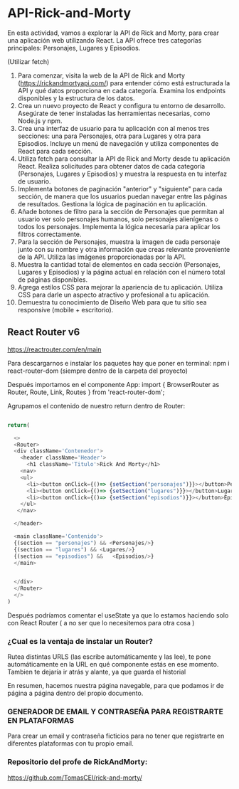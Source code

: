 # API-Rick-and-Morty
En esta actividad, vamos a explorar la API de Rick and Morty, para crear una aplicación web utilizando React. La API ofrece tres categorías principales: Personajes, Lugares y Episodios.

(Utilizar fetch)

1. Para comenzar, visita la web de la API de Rick and Morty (https://rickandmortyapi.com/) para entender cómo está estructurada la API y qué datos proporciona en cada categoría. Examina los endpoints disponibles y la estructura de los datos.
2. Crea un nuevo proyecto de React y configura tu entorno de desarrollo. Asegúrate de tener instaladas las herramientas necesarias, como Node.js y npm.
3. Crea una interfaz de usuario para tu aplicación con al menos tres secciones: una para Personajes, otra para Lugares y otra para Episodios. Incluye un menú de navegación y utiliza componentes de React para cada sección.
4. Utiliza fetch para consultar la API de Rick and Morty desde tu aplicación React. Realiza solicitudes para obtener datos de cada categoría (Personajes, Lugares y Episodios) y muestra la respuesta en tu interfaz de usuario.
5. Implementa botones de paginación "anterior" y "siguiente" para cada sección, de manera que los usuarios puedan navegar entre las páginas de resultados. Gestiona la lógica de paginación en tu aplicación.
6. Añade botones de filtro para la sección de Personajes que permitan al usuario ver solo personajes humanos, solo personajes alienígenas o todos los personajes. Implementa la lógica necesaria para aplicar los filtros correctamente.
7. Para la sección de Personajes, muestra la imagen de cada personaje junto con su nombre y otra información que creas relevante proveniente de la API. Utiliza las imágenes proporcionadas por la API.
8. Muestra la cantidad total de elementos en cada sección (Personajes, Lugares y Episodios) y la página actual en relación con el número total de páginas disponibles.
9. Agrega estilos CSS para mejorar la apariencia de tu aplicación. Utiliza CSS para darle un aspecto atractivo y profesional a tu aplicación.
10. Demuestra tu conocimiento de Diseño Web para que tu sitio sea responsive (mobile + escritorio).


## React Router v6

https://reactrouter.com/en/main

Para descargarnos e instalar los paquetes hay que poner en terminal: npm i react-router-dom (siempre dentro de la carpeta del proyecto)

Después importamos en el componente App:
import { BrowserRouter as Router, Route, Link, Routes } from 'react-router-dom';

Agrupamos el contenido de nuestro return dentro de Router:

```js

return(

  <>
  <Router>
  <div className='Contenedor'>
    <header className='Header'>
      <h1 className='Titulo'>Rick And Morty</h1>
    <nav>
    <ul>
      <li><button onClick={()=> {setSection("personajes")}}></button>Personajes</li>
      <li><button onClick={()=> {setSection("lugares")}}></button>Lugares</li>
      <li><button onClick={()=> {setSection("episodios")}}></button>Episodios</li>
    </ul>
   </nav>

  </header>

  <main className='Contenido'>
  {(section == "personajes") && <Personajes/>}
  {(section == "lugares") && <Lugares/>}
  {(section == "episodios") &&   <Episodios/>}
  </main>


  </div>
  </Router>
  </>
)

  ```

Después podríamos comentar el useState ya que lo estamos haciendo solo con React Router ( a no ser que lo necesitemos para otra cosa )

### ¿Cual es la ventaja de instalar un Router?
Rutea distintas URLS (las escribe automáticamente y las lee), te pone automáticamente en la URL en qué componente estás en ese momento.
Tambien te dejaría ir atrás y alante, ya que guarda el historial

En resumen, hacemos nuestra página navegable, para que podamos ir de página a página dentro del propio documento.


### GENERADOR DE EMAIL Y CONTRASEÑA PARA REGISTRARTE EN PLATAFORMAS
Para crear un email y contraseña ficticios para no tener que registrarte en diferentes plataformas con tu propio email.

### Repositorio del profe de RickAndMorty:

https://github.com/TomasCEI/rick-and-morty/





